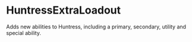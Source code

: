 # HuntressExtraLoadout
Adds new abilities to Huntress, including a primary, secondary, utility and special ability.
